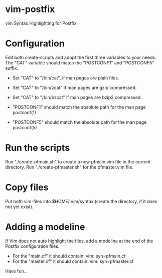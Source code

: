 # vim-postfix
vim Syntax Highlighting for Postfix

# Configuration
Edit both create-scripts and adopt the first three variables to your needs. The
"CAT" variable should match the "POSTCONF1" and "POSTCONF5" suffix.

- Set "CAT" to "/bin/cat", if man pages are plain files.
- Set "CAT" to "/bin/zcat" if man pages are gzip compressed.
- Set "CAT" to "/bin/bzcat" if man pages are bzip2 compressed.

- "POSTCONF1" should match the absolute path for the man page postconf(1)
- "POSTCONF5" should match the absolute path for the man page postconf(5)

# Run the scripts
Run "./create-pfmain.sh" to create a new pfmain.vim file in the current
directory. Run "./create-pfmaster.sh" for the pfmaster.vim file.

# Copy files
Put both vim-files into $HOME/.vim/syntax (create the directory, if it does not
yet exist).

# Adding a  modeline
If Vim does not auto highlight the files, add a modeline at the end of the
Postfix configuration files.

- For the "main.cf" it should contain: vim: syn=pfmain.cf
- For the "master.cf" it should contain: vim: syn=pfmaster.cf

Have fun...
